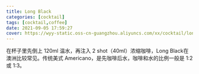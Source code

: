 ```yaml
---
title: Long Black
categories: [cocktail]
tags: [cocktail,coffee]
date: 2021-09-05 17:59:27
cover: https://wyy-static.oss-cn-guangzhou.aliyuncs.com/xx/cocktail/long-black.jpg?x-oss-process=style/cocktail
---
```


在杯子里先倒上 120ml 温水，再注入 2 shot（40ml）浓缩咖啡，Long Black在澳洲比较常见。传统美式 Americano，是先咖啡后水，咖啡和水的比例一般是 1:2 或 1:3。